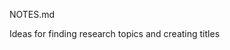 NOTES.md

Ideas for finding research topics and creating titles 
<!--stackedit_data:
eyJoaXN0b3J5IjpbLTE3NTIxNzA5NTYsLTQ3NDc0NDA5MiwtMj
A4ODc0NjYxMl19
-->